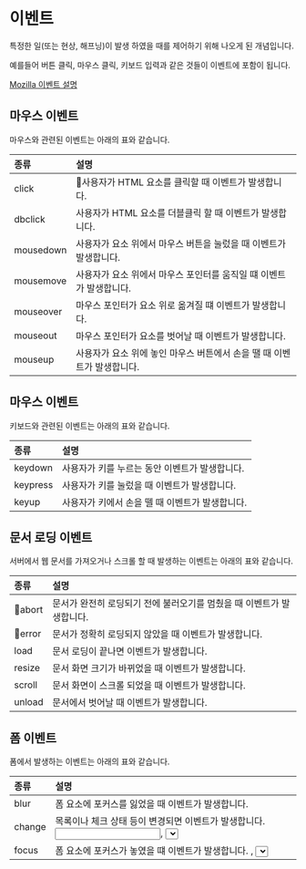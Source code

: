 # 이벤트

특정한 일(또는 현상, 해프닝)이 발생 하였을 때를 제어하기 위해 나오게 된 개념입니다.

예를들어 버튼 클릭, 마우스 클릭, 키보드 입력과 같은 것들이 이벤트에 포함이 됩니다.

[Mozilla 이벤트 설명](https://developer.mozilla.org/en-US/docs/Web/API/Element)

## 마우스 이벤트

마우스와 관련된 이벤트는 아래의 표와 같습니다.

| 종류      |     설명      | 
| :-------- | :-------- | 
| click  | 사용자가 HTML 요소를 클릭할 때 이벤트가 발생합니다.    | 
| dbclick  | 사용자가 HTML 요소를 더블클릭 할 때 이벤트가 발생합니다.    | 
| mousedown  | 사용자가 요소 위에서 마우스 버튼을 눌렀을 때 이벤트가 발생합니다.    | 
| mousemove  | 사용자가 요소 위에서 마우스 포인터를 움직일 떄 이벤트가 발생합니다.      | 
| mouseover  | 마우스 포인터가 요소 위로 옮겨질 떄 이벤트가 발생합니다.      | 
| mouseout | 마우스 포인터가 요소를 벗어날 때 이벤트가 발생합니다. | 
| mouseup  | 사용자가 요소 위에 놓인 마우스 버튼에서 손을 땔 때 이벤트가 발생합니다.      | 

## 마우스 이벤트
키보드와 관련된 이벤트는 아래의 표와 같습니다.

| 종류      |     설명      | 
| :-------- | :-------- | 
| keydown  | 사용자가 키를 누르는 동안 이벤트가 발생합니다.    | 
| keypress  | 사용자가 키를 눌렀을 때 이벤트가 발생합니다.    | 
| keyup  | 사용자가 키에서 손을 뗄 때 이벤트가 발생합니다.    | 

## 문서 로딩 이벤트
서버에서 웹 문서를 가져오거나 스크롤 할 때 발생하는 이벤트는 아래의 표와 같습니다.

| 종류      |     설명      | 
| :-------- | :-------- | 
| abort  | 문서가 완전히 로딩되기 전에 불러오기를 멈췄을 때 이벤트가 발생합니다.    | 
| error  | 문서가 정확히 로딩되지 않았을 때 이벤트가 발생합니다.    | 
| load  | 문서 로딩이 끝나면 이벤트가 발생합니다.    | 
| resize  | 문서 화면 크기가 바뀌었을 때 이벤트가 발생합니다.    | 
| scroll  | 문서 화면이 스크롤 되었을 때 이벤트가 발생합니다.    | 
| unload  | 문서에서 벗어날 때 이벤트가 발생합니다.    | 

## 폼 이벤트
폼에서 발생하는 이벤트는 아래의 표와 같습니다.

| 종류      |     설명      | 
| :-------- | :-------- | 
| blur  | 폼 요소에 포커스를 잃었을 때 이벤트가 발생합니다.    | 
| change  | 목록이나 체크 상태 등이 변경되면 이벤트가 발생합니다. <input>, <select>, <teatarea> 태그에서 사용합니다.    | 
| focus  | 폼 요소에 포커스가 놓였을 떄 이벤트가 발생합니다. <label>, <select>, <textarea>, <button> 태그에서 사용됩니다.    | 
| reset  | 폼이 리셋되었을 때 이벤트가 발생합니다.    | 
| submit  | submit 버튼을 클릭 했을 떄 이벤트가 발생합니다.    | 

